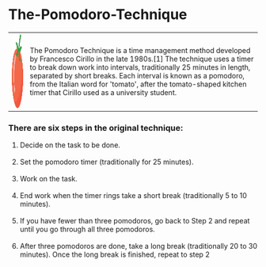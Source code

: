 # The-Pomodoro-Technique
<table>
  <tr>
  <td><img src="https://github.com/bhavjotbhasin/The-Pomodoro-Technique/blob/main/tomato.png?raw=true" alt="Tomato" width="150" height="150"></td>
  <td>The Pomodoro Technique is a time management method developed by Francesco Cirillo in the late 1980s.[1] The technique uses a timer to break down work into intervals, traditionally 25 minutes in length, separated by short breaks. Each interval is known as a pomodoro, from the Italian word for 'tomato', after the tomato-shaped kitchen timer that Cirillo used as a university student.</td>
  </tr>
</table>
  <h3>There are six steps in the original technique:</h3>
  <ol>
   <li>Decide on the task to be done.</li><br>
    
   <li>Set the pomodoro timer (traditionally for 25 minutes).</li><br>
    
   <li>Work on the task.</li><br>
    
   <li>End work when the timer rings take a short break (traditionally 5 to 10 minutes).</li><br>
   
   <li>If you have fewer than three pomodoros, go back to Step 2 and repeat until you go through all three pomodoros.</li><br>
   
   <li>After three pomodoros are done, take a long break (traditionally 20 to 30 minutes). Once the long break is finished, repeat to step 2</li><br></ol>
